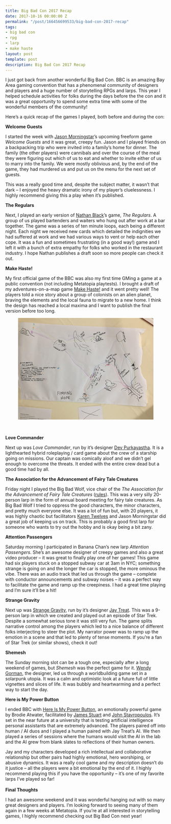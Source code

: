 ```yaml
---
title: Big Bad Con 2017 Recap
date: 2017-10-16 00:00:00 Z
permalink: "/post/166456699533/big-bad-con-2017-recap"
tags:
- big bad con
- rpg
- larp
- make haste
layout: post
template: post
description: Big Bad Con 2017 Recap
---
```


<p>I just got back from another wonderful Big Bad Con. BBC is an amazing Bay Area gaming convention that has a phenomenal community of designers and players and a huge number of storytelling RPGs and larps. This year I helped schedule activities for folks during the days before the the con and it was a great opportunity to spend some extra time with some of the wonderful members of the community!</p><p>Here’s a quick recap of the games I played, both before and during the con:</p><p><b>Welcome Guests</b></p><p>I started the week with&nbsp;<a href="https://twitter.com/jmstar?lang=en">Jason Morningstar</a>’s upcoming freeform game <i>Welcome Guests</i> and it was great, creepy fun. Jason and I played friends on a backpacking trip who were invited into a family’s home for dinner. The family (the other players) were cannibals and over the course of the meal they were figuring out which of us to eat and whether to invite either of us to marry into the family. We were mostly oblivious and, by the end of the game, they had murdered us and put us on the menu for the next set of guests.</p><p>This was a really good time and, despite the subject matter, it wasn’t that dark – I enjoyed the heavy dramatic irony of my player’s cluelessness. I highly recommend giving this a play when it’s published.<br></p><p><b>The Regulars</b></p><p>Next, I played an early version of <a href="https://twitter.com/nathanblack?lang=en">Nathan Black</a>’s game, <i>The Regulars</i>. A group of us played bartenders and waiters who hung out after work at a bar together. The game was a series of ten minute loops, each being a different night. Each night we received new cards which detailed the indignities we had suffered at work and we had various ways to vent or help each other cope. It was a fun and sometimes frustrating (in a good way!) game and I left it with a bunch of extra empathy for folks who worked in the restaurant industry. I hope Nathan publishes a draft soon so more people can check it out.</p><p><b>Make Haste!</b></p><p>My first official game of the BBC was also my first time GMing a game at a public convention (not including Metatopia playtests). I brought a draft of my adventures-on-a-map game <a href="https://diegeticgames.com/game_files/Make-Haste.pdf">Make Haste!</a>&nbsp;and it went pretty well! The players told a nice story about a group of colonists on an alien planet, braving the elements and the local fauna to migrate to a new home. I think the design has reached a local maxima and I want to publish the final version before too long.</p><figure data-orig-width="1024" data-orig-height="768" class="tmblr-full"><img src="/images/d573053217b5214814d40e0f359a35e2cc7a8e8185aed261b2934f10579527d9.png" alt="image" data-orig-width="1024" data-orig-height="768"></figure><p><br></p><p><b>Love Commander</b></p><p>Next up was <i>Love Commander</i>, run by it’s designer <a href="https://twitter.com/devp">Dev Purkayastha</a>. It is a lighthearted hybrid roleplaying / card game about the crew of a starship going on missions. Our captain was comically aloof and we didn’t gel enough to overcome the threats. It ended with the entire crew dead but a good time had by all.</p><p><b>The Association for the Advancement of Fairy Tale Creatures</b><br></p><p>Friday night I played the Big Bad Wolf, vice chair of the&nbsp;<i>The Association for the Advancement of Fairy Tale Creatures</i> (<a href="https://larpfactorybookproject.blogspot.com/2013/09/the-association-for-advancement-of.html">rules</a>). This was a very silly 20-person larp in the form of annual board meeting for fairy tale creatures. As Big Bad Wolf I tried to oppress the good characters, the minor characters, and pretty much everyone else. It was a lot of fun but, with 20 players, it was highly chaotic but facilitators&nbsp;<a href="https://twitter.com/ktwelves">Karen Twelves</a>&nbsp;and&nbsp;Jason Morningstar did a great job of keeping us on track. This is probably a good first larp for someone who wants to try out the hobby and is okay being a bit zany.</p><p><b>Attention Passengers</b></p><p>Saturday morning I participated in Banana Chan’s new larp <i>Attention Passengers</i>. She’s an awesome designer of creepy games and also a great video producer – it was great to finally play one of her games! This game had six players stuck on a stopped subway car at 3am in NYC; something strange is going on and the longer the car is stopped, the more ominous the vibe. There was an audio track that led us through the game – complete with conductor announcements and subway noises – it was a perfect way to facilitate the game and ramp up the creepiness. I had a great time playing and I’m sure it’ll be a hit!</p><p><b>Strange Gravity</b></p><p>Next up was <a href="https://www.drivethrurpg.com/product/202647/Strange-Gravity-BUNDLE">Strange Gravity</a>, run by it’s designer <a href="http://treatgames.com/">Jay Treat</a>. This was a 9-person larp in which we created and played out an episode of Star Trek. Despite a somewhat serious tone it was still very fun. The game splits narrative control among the players which led to a nice balance of different folks interjecting to steer the plot. My narrator power was to ramp up the emotion in a scene and that led to plenty of tense moments. If you’re a fan of Star Trek (or similar shows), check it out!</p><p><b>Shemesh</b></p><p>The Sunday morning slot can be a tough one, especially after a long weekend of games, but <i>Shemesh</i> was the perfect game for it.&nbsp;<a href="https://plus.google.com/108847086887728798992">Wendy Gorman</a>, the designer, led us through a worldbuilding game set in a solarpunk utopia. It was a calm and optimistic look at a future full of little vignettes and slices of life. It was bubbly and heartwarming and a perfect way to start the day.</p><p><b>Here is My Power Button</b></p><p>I ended BBC with&nbsp;<a href="https://docs.google.com/document/d/1m8cZO1KtZL-uDGzsa4vPYCEYqEOzUd_n7xwGmgFKK7Q/edit">Here Is My Power Button</a>, an emotionally powerful game by Brodie Atwater, facilitated by <a href="https://plus.google.com/112165300112510479765">James Stuart</a> and <a href="http://jstav.com/">John Stavropoulos</a>. It’s set in the near future at a university that is testing artificial intelligence personal assistants that are extremely advanced. The players paired off into human / AI duos and I played a human paired with Jay Treat’s AI. We then played a series of sessions where the humans would visit the AI in the lab and the AI grew from blank slates to reflections of their human owners.</p><p>Jay and my characters developed a rich intellectual and collaborative relationship but other pairs had highly emotional, hero worshiping, or abusive dynamics. It was a really cool game and my description doesn’t do it justice – all the players were a bit emotional by the end of it. I highly recommend playing this if you have the opportunity – it’s one of my favorite larps I’ve played so far!<br><br><b>Final Thoughts</b></p><p>I had an awesome weekend and it was wonderful hanging out with so many great designers and players. I’m looking forward to seeing many of them again in a few weeks at Metatopia. If you’re at all interested in storytelling games, I highly recommend checking out Big Bad Con next year!</p>